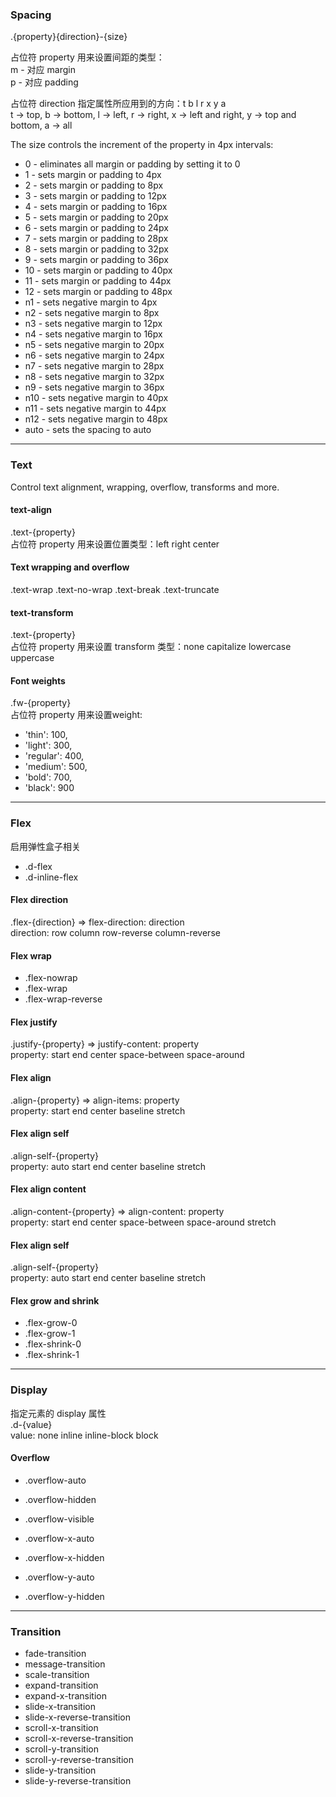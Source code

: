 ### Spacing

.{property}{direction}-{size}

占位符 property 用来设置间距的类型：  
m - 对应 margin  
p - 对应 padding  

占位符 direction 指定属性所应用到的方向：t b l r x y a  
t -> top, b -> bottom, l -> left, r -> right, x -> left and right, y -> top and bottom, a -> all

The size controls the increment of the property in 4px intervals:  
* 0 - eliminates all margin or padding by setting it to 0
* 1 - sets margin or padding to 4px
* 2 - sets margin or padding to 8px
* 3 - sets margin or padding to 12px
* 4 - sets margin or padding to 16px
* 5 - sets margin or padding to 20px
* 6 - sets margin or padding to 24px
* 7 - sets margin or padding to 28px
* 8 - sets margin or padding to 32px
* 9 - sets margin or padding to 36px
* 10 - sets margin or padding to 40px
* 11 - sets margin or padding to 44px
* 12 - sets margin or padding to 48px
* n1 - sets negative margin to 4px
* n2 - sets negative margin to 8px
* n3 - sets negative margin to 12px
* n4 - sets negative margin to 16px
* n5 - sets negative margin to 20px
* n6 - sets negative margin to 24px
* n7 - sets negative margin to 28px
* n8 - sets negative margin to 32px
* n9 - sets negative margin to 36px
* n10 - sets negative margin to 40px
* n11 - sets negative margin to 44px
* n12 - sets negative margin to 48px
* auto - sets the spacing to auto

---

### Text
Control text alignment, wrapping, overflow, transforms and more. 

#### text-align
.text-{property}  
占位符 property 用来设置位置类型：left right center 

#### Text wrapping and overflow
.text-wrap  .text-no-wrap  .text-break  .text-truncate

#### text-transform
.text-{property}  
占位符 property 用来设置 transform 类型：none capitalize lowercase uppercase

#### Font weights
.fw-{property}  
占位符 property 用来设置weight: 
* 'thin': 100,
* 'light': 300,
* 'regular': 400,
* 'medium': 500,
* 'bold': 700,
* 'black': 900

---

### Flex
启用弹性盒子相关

* .d-flex
* .d-inline-flex

#### Flex direction
.flex-{direction} => flex-direction: direction    
direction: row column row-reverse column-reverse

#### Flex wrap
* .flex-nowrap
* .flex-wrap
* .flex-wrap-reverse

#### Flex justify
.justify-{property} => justify-content: property   
property: start end center space-between space-around

#### Flex align
.align-{property} => align-items: property  
property: start end center baseline stretch

#### Flex align self
.align-self-{property}  
property: auto start end center baseline stretch

#### Flex align content
.align-content-{property} => align-content: property  
property: start end center space-between space-around stretch

#### Flex align self
.align-self-{property}  
property: auto start end center baseline stretch

#### Flex grow and shrink
* .flex-grow-0
* .flex-grow-1
* .flex-shrink-0
* .flex-shrink-1

---

### Display
指定元素的 display 属性  
.d-{value}  
value: none inline inline-block block

#### Overflow
* .overflow-auto
* .overflow-hidden
* .overflow-visible


* .overflow-x-auto
* .overflow-x-hidden


* .overflow-y-auto
* .overflow-y-hidden

---

### Transition
* fade-transition
* message-transition
* scale-transition
* expand-transition
* expand-x-transition
* slide-x-transition
* slide-x-reverse-transition
* scroll-x-transition
* scroll-x-reverse-transition
* scroll-y-transition
* scroll-y-reverse-transition
* slide-y-transition
* slide-y-reverse-transition
